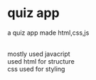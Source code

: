 # quiz app
 a quiz app made html,css,js

 <br> mostly used javacript
 <br> used html for structure
<br>css used for styling